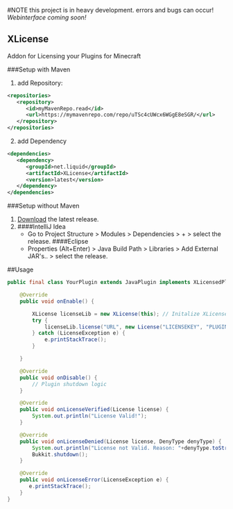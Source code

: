 #NOTE
this project is in heavy development. errors and bugs can occur!
*Webinterface coming soon!*

## XLicense
 Addon for Licensing your Plugins for Minecraft

###Setup with Maven
1. add Repository:
```xml
<repositories>
   <repository>
      <id>myMavenRepo.read</id>
      <url>https://mymavenrepo.com/repo/uTSc4cUWcx6WGgE8eSGR/</url>
   </repository>
</repositories>
```
2. add Dependency
```xml
<dependencies>
   <dependency>
      <groupId>net.liquid</groupId>
      <artifactId>XLicense</artifactId>
      <version>latest</version>
   </dependency>
</dependencies>
```

###Setup without Maven
1. [Download][releases] the latest release.
2. ####IntelliJ Idea
    - Go to Project Structure > Modules > Dependencies > + > select the release.
   ####Eclipse
    - Properties (Alt+Enter) > Java Build Path > Libraries > Add External JAR's.. > select the release.

##Usage
```java
public final class YourPlugin extends JavaPlugin implements XLicensedPlugin {

    @Override
    public void onEnable() {

        XLicense licenseLib = new XLicense(this); // Initalize XLicenseLib
        try {
            licenseLib.license("URL", new License("LICENSEKEY", "PLUGINNAME"));
        } catch (LicenseException e) {
            e.printStackTrace();
        }

    }

    @Override
    public void onDisable() {
        // Plugin shutdown logic
    }

    @Override
    public void onLicenseVerified(License license) {
        System.out.println("License Valid!");
    }

    @Override
    public void onLicenseDenied(License license, DenyType denyType) {
        System.out.println("License not Valid. Reason: "+denyType.toString());
        Bukkit.shutdown();
    }

    @Override
    public void onLicenseError(LicenseException e) {
       e.printStackTrace();
    }
}
```

[releases]: <https://github.com/liquiddevelopmentnet/XLicense/releases>
[clone]: <https://github.com/liquiddevelopmentnet/XLicense.git>

